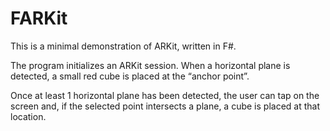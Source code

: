 # FARKit

This is a minimal demonstration of ARKit, written in F#. 

The program initializes an ARKit session. When a horizontal plane is detected, a small red cube is placed at the “anchor point”. 

Once at least 1 horizontal plane has been detected, the user can  tap on the screen and, if the selected point intersects a plane, a cube is placed at that location. 

